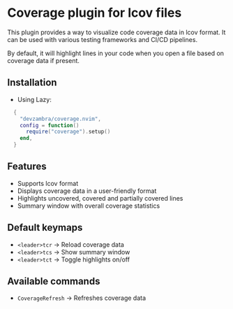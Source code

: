 # Coverage plugin for lcov files

This plugin provides a way to visualize code coverage data in lcov format.
It can be used with various testing frameworks and CI/CD pipelines.

By default, it will highlight lines in your code when you open a file based on coverage data if present.

## Installation

- Using Lazy:

```lua
  {
    "devzambra/coverage.nvim",
    config = function()
      require("coverage").setup()
    end,
  }
```

## Features

- Supports lcov format
- Displays coverage data in a user-friendly format
- Highlights uncovered, covered and partially covered lines
- Summary window with overall coverage statistics

## Default keymaps

- `<leader>tcr` -> Reload coverage data
- `<leader>tcs` -> Show summary window
- `<leader>tct` -> Toggle highlights on/off

## Available commands

- `CoverageRefresh` -> Refreshes coverage data
